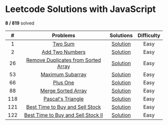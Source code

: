 # Leetcode Solutions with JavaScript 

**8 / 819** solved


| # | Problems | Solutions | Difficulty |
|:---:|:---:|:---:|:---:|
| 1 | [Two Sum](https://leetcode.com/problems/two-sum/) | [Solution](https://github.com/JSMagician/leetcode/blob/master/solutions/0001%20Two%20Sum/1%20Two%20Sum.js) |  Easy |
| 2 | [Add Two Numbers](https://leetcode.com/problems/add-two-numbers/description/) | [Solution](https://github.com/JSMagician/leetcode/tree/master/solutions/0002%20Add%20Two%20Numbers) | Easy |
| 26 | [Remove Duplicates from Sorted Array](https://leetcode.com/problems/remove-duplicates-from-sorted-array/description/) | [Solution](https://github.com/JSMagician/leetcode/tree/master/solutions/0026%20Remove%20Duplicates%20from%20Sorted%20Array) | Easy |
| 53 | [Maximum Subarray](https://leetcode.com/problems/maximum-subarray/description/) | [Solution](https://github.com/JSMagician/leetcode/tree/master/solutions/0053%20Maximum%20Subarray) | Easy |
| 66 | [Plus One](https://leetcode.com/problems/plus-one/description/) | [Solution](https://github.com/JSMagician/leetcode/tree/master/solutions/0066%20Plus%20One) |  Easy |
| 88 | [Merge Sorted Array](https://leetcode.com/problems/merge-sorted-array/description/) | [Solution](https://github.com/JSMagician/leetcode/tree/master/solutions/0088%20Merge%20Sorted%20Array) |  Easy |
| 118 | [Pascal's Triangle](https://leetcode.com/problems/pascals-triangle/description/) | [Solution](https://github.com/JSMagician/leetcode/tree/master/solutions/0118%20Pascal's%20Triangle) |  Easy |
| 121 | [Best Time to Buy and Sell Stock](https://leetcode.com/problems/best-time-to-buy-and-sell-stock/description/) | [Solution](https://github.com/JSMagician/leetcode/tree/master/solutions/0121%20Best%20Time%20to%20Buy%20and%20Sell%20Stock) |  Easy |
| 122 | [Best Time to Buy and Sell Stock II](https://leetcode.com/problems/best-time-to-buy-and-sell-stock-ii/description/) | [Solution](https://github.com/JSMagician/leetcode/tree/master/solutions/0121%20Best%20Time%20to%20Buy%20and%20Sell%20Stock) |  Easy |
